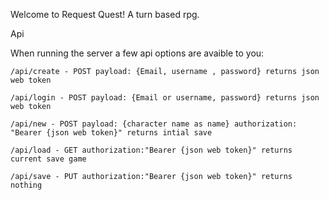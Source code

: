 Welcome to Request Quest! A turn based rpg. 




Api

  When running the server a few api options are avaible to you:
  
    /api/create - POST payload: {Email, username , password} returns json web token
    
    /api/login - POST payload: {Email or username, password} returns json web token
    
    /api/new - POST payload: {character name as name} authorization: "Bearer {json web token}" returns intial save
    
    /api/load - GET authorization:"Bearer {json web token}" returns current save game
    
    /api/save - PUT authorization:"Bearer {json web token}" returns nothing

  
